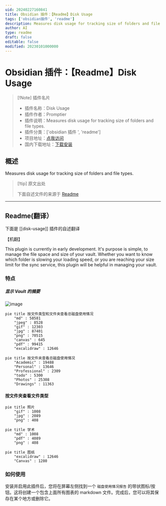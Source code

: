 ```yaml
---
uid: 20240227160841
title: Obsidian 插件：【Readme】Disk Usage
tags: ['obsidian插件', 'readme']
description: Measures disk usage for tracking size of folders and file types.
author: AI
type: readme
draft: false
editable: false
modified: 20230101000000
---
```


# Obsidian 插件：【Readme】Disk Usage

> [!Note] 插件名片
> - 插件名称：Disk Usage
> - 插件作者：Promptier
> - 插件说明：Measures disk usage for tracking size of folders and file types.
> - 插件分类：['obsidian 插件 ', 'readme']
> - 项目地址：[点我访问](https://github.com/Promptier/disk-usage)
> - 国内下载地址：[下载安装](https://pkmer.cn/products/plugin/pluginMarket/?disk-usage)

## 概述

Measures disk usage for tracking size of folders and file types.

> [!tip] 原文出处
>
>下面自述文件的来源于 [Readme](https://ghproxy.net/https://raw.githubusercontent.com/Promptier/disk-usage/master/README.md)

---

## Readme(翻译）

下面是 [[disk-usage]] 插件的自述翻译

【机翻】

This plugin is currently in early development. It's purpose is simple, to manage the file space and size of your vault. Whether you want to know which folder is slowing your loading speed, or you are reaching your size limit for the sync service, this plugin will be helpful in managing your vault.

### 特点

##### 显示 Vault 的摘要

![image](https://cdn.pkmer.cn/covers/disk-usage_1_0.png!pkmer)

```mermaid
pie title 按文件类型和文件夹查看总磁盘使用情况
	"md" : 58581
	"jpeg" : 8528
	"gif" : 12303
	"jpg" : 87401
	"png" : 70515
	"canvas" : 645
	"pdf" : 99415
	"excalidraw" : 12646
```

```mermaid
pie title 按文件夹查看总磁盘使用情况
	"Academic" : 19488
	"Personal" : 13646
	"Professional" : 2309
	"todo" : 5300
	"Photos" : 25308
	"Drawings" : 11363
```

#### 按文件夹查看文件类型

```mermaid
pie title 照片
	"gif" : 1008
	"jpg" : 2089
	"png" : 408
```

```mermaid
pie title 学术
	"md" : 1008
	"pdf" : 4089
	"png" : 408
```

```mermaid
pie title 图纸
	"excalidraw" : 12646
	"Canvas" : 1280
```

### 如何使用

安装并启用此插件后，您将在屏幕左侧找到一个 `磁盘使用情况报告` 的带状图标/按钮。这将创建一个包含上面所有图表的 markdown 文件。完成后，您可以将其保存在某个地方或删除它。
